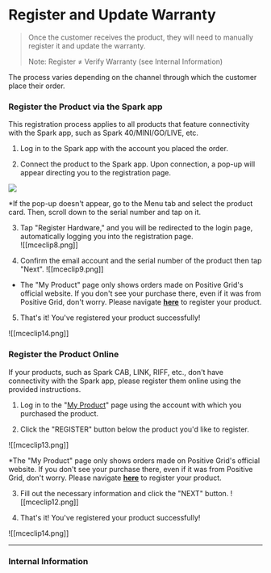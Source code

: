 # Register and Update Warranty

>Once the customer receives the product, they will need to manually register it and update the warranty.
>
>Note: Register ≠ Verify Warranty (see Internal Information)

The process varies depending on the channel through which the customer place their order. 

### Register the Product via the Spark app
This registration process applies to all products that feature connectivity with the Spark app, such as Spark 40/MINI/GO/LIVE, etc.

1. Log in to the Spark app with the account you placed the order.


2. Connect the product to the Spark app. Upon connection, a pop-up will appear directing you to the registration page.

![](https://dl3.pushbulletusercontent.com/ASTJq8w7ngwSEQXdhXkOq3hDi79p5Wlv/Screenshot_20240524_105034_Spark.jpg)

*If the pop-up doesn't appear, go to the Menu tab and select the product card. Then, scroll down to the serial number and tap on it.


3. Tap "Register Hardware," and you will be redirected to the login page, automatically logging you into the registration page.  
![[mceclip8.png]]


4. Confirm the email account and the serial number of the product then tap "Next".
![[mceclip9.png]]

* The "My Product" page only shows orders made on Positive Grid's official website. If you don't see your purchase there, even if it was from Positive Grid, don't worry. Please navigate [**here**](https://member.positivegrid.com/product-registration) to register your product.


5. That's it! You've registered your product successfully!
   
![[mceclip14.png]]


### Register the Product Online
If your products, such as Spark CAB, LINK, RIFF, etc., don't have connectivity with the Spark app, please register them online using the provided instructions.

1. Log in to the "[My Product](https://member.positivegrid.com/my-product/device)" page using the account with which you purchased the product.  


2. Click the "REGISTER" button below the product you'd like to register.
   
![[mceclip13.png]]

*The "My Product" page only shows orders made on Positive Grid's official website. If you don't see your purchase there, even if it was from Positive Grid, don't worry. Please navigate [**here**](https://member.positivegrid.com/product-registration) to register your product.


3. Fill out the necessary information and click the "NEXT" button.
![[mceclip12.png]]


4. That's it! You've registered your product successfully!

![[mceclip14.png]]



---
### Internal Information




